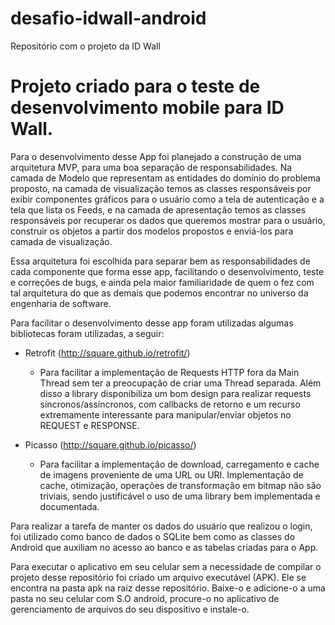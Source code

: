 # desafio-idwall-android
Repositório com o projeto da ID Wall

# Projeto criado para o teste de desenvolvimento mobile para ID Wall.

Para o desenvolvimento desse App foi planejado a construção de uma arquitetura MVP, 
para uma boa separação de responsabilidades. Na camada de Modelo que representam as entidades do domínio do problema proposto, 
na camada de visualização temos as classes responsáveis por exibir componentes gráficos para o usuário 
como a tela de autenticação e a tela que lista os Feeds, e na camada de apresentação temos as classes responsáveis 
por recuperar os dados que queremos mostrar para o usuário, 
construir os objetos a partir dos modelos propostos e enviá-los para camada de visualização.

Essa arquitetura foi escolhida para separar bem as responsabilidades de cada componente que forma esse app, 
facilitando o desenvolvimento, teste e correções de bugs, e ainda pela maior 
familiaridade de quem o fez com tal arquitetura do que as demais que podemos encontrar no universo da engenharia de software.

Para facilitar o desenvolvimento desse app foram utilizadas algumas bibliotecas foram utilizadas, a seguir:

- Retrofit (http://square.github.io/retrofit/)
	- Para facilitar a implementação de Requests HTTP fora da Main Thread sem ter a 
	preocupação de criar uma Thread separada. Além disso a library disponibiliza um bom design 
	para realizar requests síncronos/assíncronos, com callbacks de 
	retorno e um recurso extremamente interessante para manipular/enviar objetos no REQUEST e RESPONSE.
	
- Picasso (http://square.github.io/picasso/)
	- Para facilitar a implementação de download, carregamento e cache de imagens proveniente de uma URL ou URI. 
	Implementação de cache, otimização, operações de transformação em 
	bitmap não são triviais, sendo justificável o uso de uma library bem implementada e documentada.
	
	
Para realizar a tarefa de manter os dados do usuário que realizou o login, foi utilizado como banco de dados o SQLite 
bem como as classes do Android que auxiliam no acesso ao banco e as tabelas criadas para o App.

Para executar o aplicativo em seu celular sem a necessidade de compilar o projeto desse repositório foi criado um arquivo
executável (APK). Ele se encontra na pasta apk na raiz desse repositório. Baixe-o e adicione-o a uma pasta no seu celular com
S.O android, procure-o no aplicativo de gerenciamento de arquivos do seu dispositivo e instale-o.